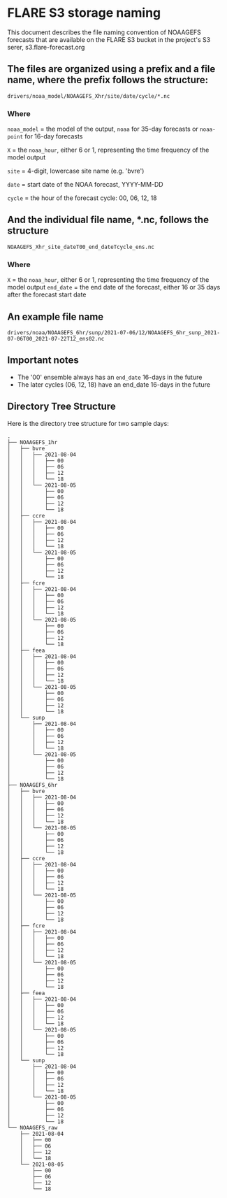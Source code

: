 # FLARE S3 storage naming

This document describes the file naming convention of NOAAGEFS forecasts that are available on the FLARE S3 bucket in the project's S3 serer, s3.flare-forecast.org

## The files are organized using a prefix and a file name, where the prefix follows the structure:

`drivers/noaa_model/NOAAGEFS_Xhr/site/date/cycle/*.nc`

### Where


`noaa_model` = the model of the output, `noaa` for 35-day forecasts or `noaa-point` for 16-day forecasts

`X` = the `noaa_hour`, either 6 or 1, representing the time frequency of the model output

`site` = 4-digit, lowercase site name (e.g. 'bvre')

`date` = start date of the NOAA forecast, YYYY-MM-DD 

`cycle` = the hour of the forecast cycle: 00, 06, 12, 18


## And the individual file name, *.nc, follows the structure
`NOAAGEFS_Xhr_site_dateT00_end_dateTcycle_ens.nc`
### Where
`X` = the `noaa_hour`, either 6 or 1, representing the time frequency of the model output
`end_date` = the end date of the forecast, either 16 or 35 days after the forecast start date


## An example file name
`drivers/noaa/NOAAGEFS_6hr/sunp/2021-07-06/12/NOAAGEFS_6hr_sunp_2021-07-06T00_2021-07-22T12_ens02.nc`

## Important notes
* The '00' ensemble always has an `end_date` 16-days in the future
* The later cycles (06, 12, 18) have an end_date 16-days in the future

## Directory Tree Structure

Here is the directory tree structure for two sample days:

```
.
├── NOAAGEFS_1hr
│   ├── bvre
│   │   ├── 2021-08-04
│   │   │   ├── 00
│   │   │   ├── 06
│   │   │   ├── 12
│   │   │   └── 18
│   │   └── 2021-08-05
│   │       ├── 00
│   │       ├── 06
│   │       ├── 12
│   │       └── 18
│   ├── ccre
│   │   ├── 2021-08-04
│   │   │   ├── 00
│   │   │   ├── 06
│   │   │   ├── 12
│   │   │   └── 18
│   │   └── 2021-08-05
│   │       ├── 00
│   │       ├── 06
│   │       ├── 12
│   │       └── 18
│   ├── fcre
│   │   ├── 2021-08-04
│   │   │   ├── 00
│   │   │   ├── 06
│   │   │   ├── 12
│   │   │   └── 18
│   │   └── 2021-08-05
│   │       ├── 00
│   │       ├── 06
│   │       ├── 12
│   │       └── 18
│   ├── feea
│   │   ├── 2021-08-04
│   │   │   ├── 00
│   │   │   ├── 06
│   │   │   ├── 12
│   │   │   └── 18
│   │   └── 2021-08-05
│   │       ├── 00
│   │       ├── 06
│   │       ├── 12
│   │       └── 18
│   └── sunp
│       ├── 2021-08-04
│       │   ├── 00
│       │   ├── 06
│       │   ├── 12
│       │   └── 18
│       └── 2021-08-05
│           ├── 00
│           ├── 06
│           ├── 12
│           └── 18
├── NOAAGEFS_6hr
│   ├── bvre
│   │   ├── 2021-08-04
│   │   │   ├── 00
│   │   │   ├── 06
│   │   │   ├── 12
│   │   │   └── 18
│   │   └── 2021-08-05
│   │       ├── 00
│   │       ├── 06
│   │       ├── 12
│   │       └── 18
│   ├── ccre
│   │   ├── 2021-08-04
│   │   │   ├── 00
│   │   │   ├── 06
│   │   │   ├── 12
│   │   │   └── 18
│   │   └── 2021-08-05
│   │       ├── 00
│   │       ├── 06
│   │       ├── 12
│   │       └── 18
│   ├── fcre
│   │   ├── 2021-08-04
│   │   │   ├── 00
│   │   │   ├── 06
│   │   │   ├── 12
│   │   │   └── 18
│   │   └── 2021-08-05
│   │       ├── 00
│   │       ├── 06
│   │       ├── 12
│   │       └── 18
│   ├── feea
│   │   ├── 2021-08-04
│   │   │   ├── 00
│   │   │   ├── 06
│   │   │   ├── 12
│   │   │   └── 18
│   │   └── 2021-08-05
│   │       ├── 00
│   │       ├── 06
│   │       ├── 12
│   │       └── 18
│   └── sunp
│       ├── 2021-08-04
│       │   ├── 00
│       │   ├── 06
│       │   ├── 12
│       │   └── 18
│       └── 2021-08-05
│           ├── 00
│           ├── 06
│           ├── 12
│           └── 18
└── NOAAGEFS_raw
    ├── 2021-08-04
    │   ├── 00
    │   ├── 06
    │   ├── 12
    │   └── 18
    └── 2021-08-05
        ├── 00
        ├── 06
        ├── 12
        └── 18
```
